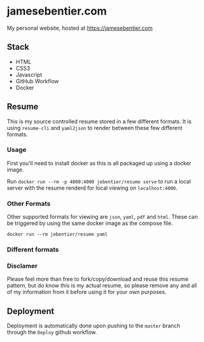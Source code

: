 # jamesebentier.com
My personal website, hosted at https://jamesebentier.com

## Stack
* HTML
* CSS3
* Javascript
* GitHub Workflow
* Docker

## Resume
This is my source controlled resume stored in a few different formats.  It is using `resume-cli` and `yaml2json` to render between these
few different formats.

### Usage
First you'll need to install docker as this is all packaged up using a docker image.

Run `docker run --rm -p 4000:4000 jebentier/resume serve` to run a local server with the resume renderd for local viewing on `localhost:4000`.

### Other Formats
Other supported formats for viewing are `json`, `yaml`, `pdf` and `html`.  These can be triggered by using the same docker image as the compose file.

```docker run --rm jebentier/resume yaml```

### Different formats

### Disclamer
Please feel more than free to fork/copy/download and reuse this resume pattern, but do know this is my actual resume, so please
remove any and all of my information from it before using it for your own purposes.

## Deployment
Deployment is automatically done upon pushing to the `master` branch through the `Deploy` github workflow.

